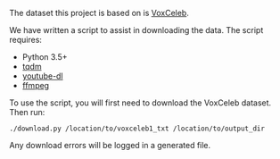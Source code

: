 The dataset this project is based on is
[VoxCeleb](http://www.robots.ox.ac.uk/~vgg/data/voxceleb/).

We have written a script to assist in downloading the data.
The script requires:

* Python 3.5+
* [tqdm](https://github.com/tqdm/tqdm)
* [youtube-dl](https://github.com/rg3/youtube-dl)
* [ffmpeg](https://www.ffmpeg.org/)

To use the script, you will first need to download the VoxCeleb dataset.
Then run:

```
./download.py /location/to/voxceleb1_txt /location/to/output_dir
```

Any download errors will be logged in a generated file.
